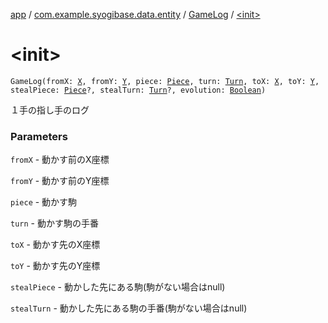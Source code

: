 [app](../../index.md) / [com.example.syogibase.data.entity](../index.md) / [GameLog](index.md) / [&lt;init&gt;](./-init-.md)

# &lt;init&gt;

`GameLog(fromX: `[`X`](../../com.example.syogibase.data.value/-x/index.md)`, fromY: `[`Y`](../../com.example.syogibase.data.value/-y/index.md)`, piece: `[`Piece`](../-piece/index.md)`, turn: `[`Turn`](../../com.example.syogibase.data.value/-turn/index.md)`, toX: `[`X`](../../com.example.syogibase.data.value/-x/index.md)`, toY: `[`Y`](../../com.example.syogibase.data.value/-y/index.md)`, stealPiece: `[`Piece`](../-piece/index.md)`?, stealTurn: `[`Turn`](../../com.example.syogibase.data.value/-turn/index.md)`?, evolution: `[`Boolean`](https://kotlinlang.org/api/latest/jvm/stdlib/kotlin/-boolean/index.html)`)`

１手の指し手のログ

### Parameters

`fromX` - 動かす前のX座標

`fromY` - 動かす前のY座標

`piece` - 動かす駒

`turn` - 動かす駒の手番

`toX` - 動かす先のX座標

`toY` - 動かす先のY座標

`stealPiece` - 動かした先にある駒(駒がない場合はnull)

`stealTurn` - 動かした先にある駒の手番(駒がない場合はnull)
